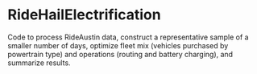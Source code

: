 # RideHailElectrification

Code to process RideAustin data, construct a representative sample of a smaller number of days, optimize fleet mix (vehicles purchased by powertrain type) and operations (routing and battery charging), and summarize results.
